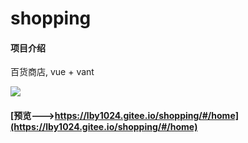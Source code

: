 # shopping

#### 项目介绍
百货商店, vue + vant

![](https://note.youdao.com/yws/public/resource/f2e5d0847ae32074ea07dfbcd3fb7af8/xmlnote/CEEED75A8ED44F86967FDFC39002BF2C/26253)

#### [预览--->https://lby1024.gitee.io/shopping/#/home](https://lby1024.gitee.io/shopping/#/home)